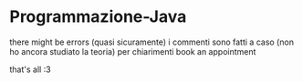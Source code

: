 # Programmazione-Java

there might be errors (quasi sicuramente)
i commenti sono fatti a caso (non ho ancora studiato la teoria)
per chiarimenti book an appointment 

that's all :3
